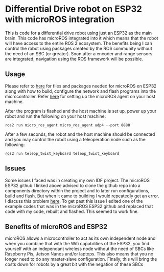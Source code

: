 # Differential Drive robot on ESP32 with microROS integration


This is code for a differential drive robot using just an ESP32 as the main brain. This code has microROS integrated into it which means that the robot will have access to the entire ROS 2 ecosystem. The benefits being I can control the robot using packages created by the ROS community without the need of an SBC (or greater). Soon after a encoder and range sensors are integrated, navigation using the ROS framework will be possible.

## Usage

Please refer to [here](https://github.com/micro-ROS/micro_ros_espidf_component) for files and packages needed for microROS on ESP32 along with how to build, configure the network and flash programs into the microcontroller. Refer [here](https://micro.ros.org/docs/tutorials/core/first_application_linux/) for setting up the microROS agent on your host machine. 

After the program is flashed and the host machine is set up, power up your robot and run the following on your host machine:

```
ros2 run micro_ros_agent micro_ros_agent udp4 --port 8888
```

After a few seconds, the robot and the host machine should be connected and you may control the robot using a teleoperation node such as the following:

```
ros2 run teleop_twist_keyboard teleop_twist_keyboard
```

## Issues

Some issues I faced was in creating my own IDF project. The microROS ESP32 github I linked above advised to clone the github repo into a components directory within the project and to later run configurations, build and flash. But when it came to building I would repeatedly get an error. I discuss this problem [here](https://github.com/micro-ROS/micro_ros_espidf_component/issues/201). To get past this issue I edited one of the example codes that was in the microROS ESP32 github and replaced that code with my code, rebuilt and flashed. This seemed to work fine.

## Benefits of microROS and ESP32

microROS allows a microcontroller to act as its own independent node and when you combine that with the Wifi capabilities of the ESP32, you find yourself with an independant wireless node without the need of SBCs like Raspberry Pis, Jetson Nanos and/or laptops. This also means that you no longer need to do any master-slave configuration. Finally, this will bring the costs down for robots by a great bit with the negation of these SBCs

